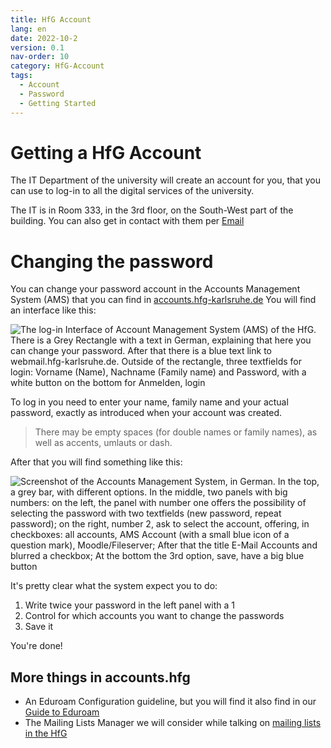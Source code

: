 ```yaml
---
title: HfG Account
lang: en
date: 2022-10-2
version: 0.1
nav-order: 10
category: HfG-Account
tags:
  - Account
  - Password
  - Getting Started
---
```


# Getting a HfG Account

The IT Department of the university will create an account for you, that you can use to log-in to all the digital services of the university.

The IT is in Room 333, in the 3rd floor, on the South-West part of the building. You can also get in contact with them per <a href="mailto:support@hfg-karlsruhe.de" aria-label="Sent an Email to support@hfg-karlsruhe.de">Email</a>

# Changing the password

You can change your password account in the Accounts Management System (AMS) that you can find in [accounts.hfg-karlsruhe.de](accounts.hfg-karlsruhe.de)
You will find an interface like this:

![The log-in Interface of Account Management System (AMS) of the HfG. There is a Grey Rectangle with a text in German, explaining that here you can change your password. After that there is a blue text link to webmail.hfg-karlsruhe.de.  Outside of the rectangle, three textfields for login: Vorname (Name), Nachname (Family name) and Password, with a white button on the bottom for Anmelden, login]({{site.baseurl}}/assets/img/docs/ams-login.png)

To log in you need to enter your name, family name and your actual password, exactly as introduced when your account was created.

> There may be empty spaces (for double names or family names), as well as accents, umlauts or dash.

After that you will find something like this:

![Screenshot of the Accounts Management System, in German. In the top, a grey bar, with different options. In the middle, two panels with big numbers: on the left, the panel with number one offers the possibility of selecting the password with two textfields (new password, repeat password); on the right, number 2, ask to select the account, offering, in checkboxes: all accounts, AMS Account (with a small blue icon of a question mark), Moodle/Fileserver; After that the title E-Mail Accounts and blurred a checkbox; At the bottom the 3rd option, save, have a big blue button]({{site.baseurl}}/assets/img/docs/ams-changing-password.png)

It's pretty clear what the system expect you to do:

1. Write twice your password in the left panel with a 1
2. Control for which accounts you want to change the passwords
3. Save it

You're done!

## More things in accounts.hfg

- An Eduroam Configuration guideline, but you will find it also find in our [Guide to Eduroam](/eduroam.html)
- The Mailing Lists Manager we will consider while talking  on [mailing lists in the HfG](/mailing-lists.html)
